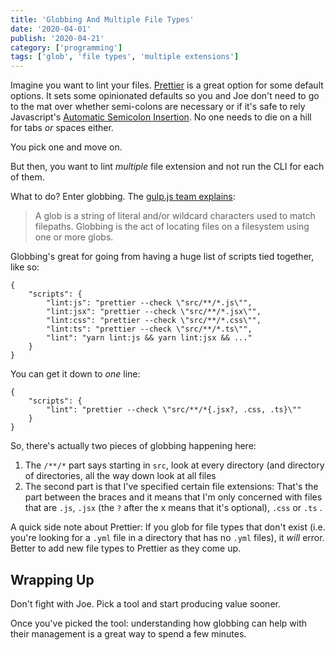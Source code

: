 ```yaml
---
title: 'Globbing And Multiple File Types'
date: '2020-04-01'
publish: '2020-04-21'
category: ['programming']
tags: ['glob', 'file types', 'multiple extensions']
---
```


Imagine you want to lint your files. [Prettier](https://prettier.io/docs/en/index.html) is a great option for some default options. It sets some opinionated defaults so you and Joe don't need to go to the mat over whether semi-colons are necessary or if it's safe to rely Javascript's [Automatic Semicolon Insertion](https://2ality.com/2011/05/semicolon-insertion.html). No one needs to die on a hill for tabs _or_ spaces either.

You pick one and move on.

But then, you want to lint _multiple_ file extension and not run the CLI for each of them.

What to do? Enter globbing. The [gulp.js team explains](https://gulpjs.com/docs/en/getting-started/explaining-globs):

> A glob is a string of literal and/or wildcard characters used to match filepaths. Globbing is the act of locating files on a filesystem using one or more globs.

Globbing's great for going from having a huge list of scripts tied together, like so:

```json:title="package.json"
{
    "scripts": {
        "lint:js": "prettier --check \"src/**/*.js\"",
        "lint:jsx": "prettier --check \"src/**/*.jsx\"",
        "lint:css": "prettier --check \"src/**/*.css\"",
        "lint:ts": "prettier --check \"src/**/*.ts\"",
        "lint": "yarn lint:js && yarn lint:jsx && ..."
    }
}
```

You can get it down to _one_ line:

```json:title="package.json"
{
    "scripts": {
        "lint": "prettier --check \"src/**/*{.jsx?, .css, .ts}\""
    }
}
```

So, there's actually two pieces of globbing happening here:

1. The `/**/*` part says starting in `src`, look at every directory (and directory of directories, all the way down look at all files
2. The second part is that I've specified certain file extensions: That's the part between the braces and it means that I'm only concerned with files that are `.js`, `.jsx` (the `?` after the x means that it's optional), `.css` or `.ts` .

A quick side note about Prettier: If you glob for file types that don't exist (i.e. you're looking for a `.yml` file in a directory that has no `.yml` files), it _will_ error. Better to add new file types to Prettier as they come up.

## Wrapping Up

Don't fight with Joe. Pick a tool and start producing value sooner.

Once you've picked the tool: understanding how globbing can help with their management is a great way to spend a few minutes.

